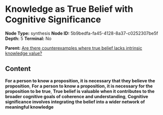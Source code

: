 # Knowledge as True Belief with Cognitive Significance

**Node Type:** synthesis
**Node ID:** 5b9bedfa-fa45-4128-8a37-c0252307be5f
**Depth:** 5
**Terminal:** No

**Parent:** [Are there counterexamples where true belief lacks intrinsic knowledge value?](are-there-counterexamples-where-true-belief-lacks-intrinsic-knowledge-value-antithesis-19337da1-49c4-408b-9953-a52518abf5b8.md)

## Content

**For a person to know a proposition, it is necessary that they believe the proposition**, **For a person to know a proposition, it is necessary for the proposition to be true**, **True belief is valuable when it contributes to the broader cognitive goals of coherence and understanding**, **Cognitive significance involves integrating the belief into a wider network of meaningful knowledge**
